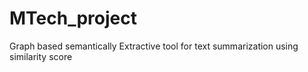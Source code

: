 # MTech_project
Graph based semantically Extractive tool for text summarization using similarity score

